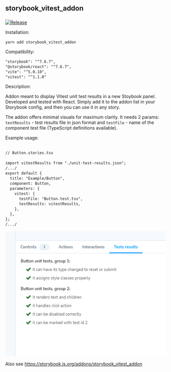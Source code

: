 ## storybook_vitest_addon

###

[![Release](https://github.com/krzysztofradomski/storybook-addon-vitest/actions/workflows/release.yml/badge.svg)](https://github.com/krzysztofradomski/storybook-addon-vitest/actions/workflows/release.yml)

Installation:

```
yarn add storybook_vitest_addon
```

Compatibility:

```
"storybook": "^7.6.7",
"@storybook/react": "^7.6.7",
"vite": "^5.0.10",
"vitest": "^1.1.0"
```

Description:

Addon meant to display Vitest unit test results in a new Stoybook panel. Developed and tested with React.
Simply add it to the addon list in your Storybook config, and then you can use it in any story.

The addon offers minimal visuals for maximum clarity.
It needs 2 params: `testResults` - test results file in json format and `testFile` - name of the component test file (TypeScript definitions available).

Example usage:

```

// Button.stories.tsx

import vitestResults from "./unit-test-results.json";
/.../
export default {
  title: "Example/Button",
  component: Button,
  parameters: {
    vitest: {
      testFile: "Button.test.tsx",
      testResults: vitestResults,
    },
  },
};
/.../

```

![](2022-04-01-22-48-00.png)

Also see https://storybook.js.org/addons/storybook_vitest_addon

